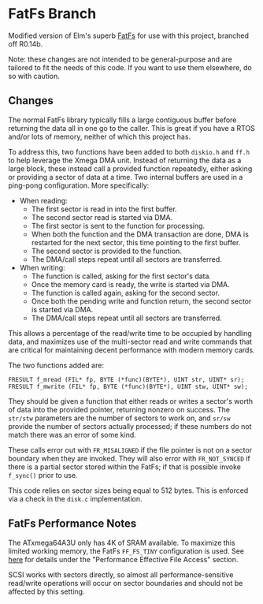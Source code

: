 FatFs Branch
============

Modified version of Elm's superb
[FatFs](http://elm-chan.org/fsw/ff/00index_e.html) for use with
this project, branched off R0.14b.

Note: these changes are not intended to be general-purpose and are tailored to
fit the needs of this code. If you want to use them elsewhere, do so with
caution.

Changes
-------

The normal FatFs library typically fills a large contiguous buffer before
returning the data all in one go to the caller. This is great if you have a
RTOS and/or lots of memory, neither of which this project has.

To address this, two functions have been added to both `diskio.h` and `ff.h`
to help leverage the Xmega DMA unit. Instead of returning the data as a large
block, these instead call a provided function repeatedly, either asking or
providing a sector of data at a time. Two internal buffers are used in a
ping-pong configuration. More specifically:

* When reading:
    * The first sector is read in into the first buffer.
    * The second sector read is started via DMA.
    * The first sector is sent to the function for processing.
    * When both the function and the DMA transaction are done, DMA is
      restarted for the next sector, this time pointing to the first buffer.
    * The second sector is provided to the function.
    * The DMA/call steps repeat until all sectors are transferred.
* When writing:
    * The function is called, asking for the first sector's data.
    * Once the memory card is ready, the write is started via DMA.
    * The function is called again, asking for the second sector.
    * Once both the pending write and function return, the second sector
      is started via DMA.
    * The DMA/call steps repeat until all sectors are transferred.

This allows a percentage of the read/write time to be occupied by handling
data, and maximizes use of the multi-sector read and write commands that are
critical for maintaining decent performance with modern memory cards.

The two functions added are:

```
FRESULT f_mread (FIL* fp, BYTE (*func)(BYTE*), UINT str, UINT* sr);
FRESULT f_mwrite (FIL* fp, BYTE (*func)(BYTE*), UINT stw, UINT* sw);
```

They should be given a function that either reads or writes a sector's worth of
data into the provided pointer, returning nonzero on success. The `str/stw`
parameters are the number of sectors to work on, and `sr/sw` provide the number
of sectors actually processed; if these numbers do not match there was an error
of some kind.

These calls error out with `FR_MISALIGNED` if the file pointer is not on a
sector boundary when they are invoked. They will also error with
`FR_NOT_SYNCED` if there is a partial sector stored within the FatFs; if that
is possible invoke `f_sync()` prior to use.

This code relies on sector sizes being equal to 512 bytes. This is enforced via
a check in the `disk.c` implementation.

FatFs Performance Notes
-----------------------

The ATxmega64A3U only has 4K of SRAM available. To maximize this limited
working memory, the FatFs `FF_FS_TINY` configuration is used. See
[here](http://elm-chan.org/fsw/ff/doc/appnote.html) for details under the
"Performance Effective File Access" section.

SCSI works with sectors directly, so almost all performance-sensitive
read/write operations will occur on sector boundaries and should not be
affected by this setting.

